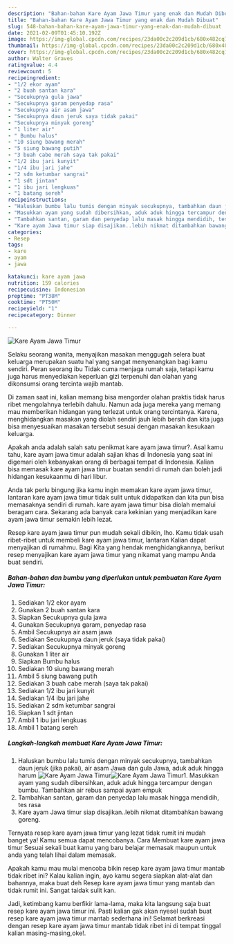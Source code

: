 ```yaml
---
description: "Bahan-bahan Kare Ayam Jawa Timur yang enak dan Mudah Dibuat"
title: "Bahan-bahan Kare Ayam Jawa Timur yang enak dan Mudah Dibuat"
slug: 548-bahan-bahan-kare-ayam-jawa-timur-yang-enak-dan-mudah-dibuat
date: 2021-02-09T01:45:10.192Z
image: https://img-global.cpcdn.com/recipes/23da00c2c209d1cb/680x482cq70/kare-ayam-jawa-timur-foto-resep-utama.jpg
thumbnail: https://img-global.cpcdn.com/recipes/23da00c2c209d1cb/680x482cq70/kare-ayam-jawa-timur-foto-resep-utama.jpg
cover: https://img-global.cpcdn.com/recipes/23da00c2c209d1cb/680x482cq70/kare-ayam-jawa-timur-foto-resep-utama.jpg
author: Walter Graves
ratingvalue: 4.4
reviewcount: 5
recipeingredient:
- "1/2 ekor ayam"
- "2 buah santan kara"
- "Secukupnya gula jawa"
- "Secukupnya garam penyedap rasa"
- "Secukupnya air asam jawa"
- "Secukupnya daun jeruk saya tidak pakai"
- "Secukupnya minyak goreng"
- "1 liter air"
- " Bumbu halus"
- "10 siung bawang merah"
- "5 siung bawang putih"
- "3 buah cabe merah saya tak pakai"
- "1/2 ibu jari kunyit"
- "1/4 ibu jari jahe"
- "2 sdm ketumbar sangrai"
- "1 sdt jintan"
- "1 ibu jari lengkuas"
- "1 batang sereh"
recipeinstructions:
- "Haluskan bumbu lalu tumis dengan minyak secukupnya, tambahkan daun jeruk (jika pakai), air asam Jawa dan gula Jawa, aduk aduk hingga harum"
- "Masukkan ayam yang sudah dibersihkan, aduk aduk hingga tercampur dengan bumbu. Tambahkan air rebus sampai ayam empuk"
- "Tambahkan santan, garam dan penyedap lalu masak hingga mendidih, tes rasa"
- "Kare ayam Jawa timur siap disajikan..lebih nikmat ditambahkan bawang goreng."
categories:
- Resep
tags:
- kare
- ayam
- jawa

katakunci: kare ayam jawa 
nutrition: 159 calories
recipecuisine: Indonesian
preptime: "PT38M"
cooktime: "PT50M"
recipeyield: "1"
recipecategory: Dinner

---
```



![Kare Ayam Jawa Timur](https://img-global.cpcdn.com/recipes/23da00c2c209d1cb/680x482cq70/kare-ayam-jawa-timur-foto-resep-utama.jpg)

Selaku seorang wanita, menyajikan masakan menggugah selera buat keluarga merupakan suatu hal yang sangat menyenangkan bagi kamu sendiri. Peran seorang ibu Tidak cuma menjaga rumah saja, tetapi kamu juga harus menyediakan keperluan gizi terpenuhi dan olahan yang dikonsumsi orang tercinta wajib mantab.

Di zaman  saat ini, kalian memang bisa mengorder olahan praktis tidak harus ribet mengolahnya terlebih dahulu. Namun ada juga mereka yang memang mau memberikan hidangan yang terlezat untuk orang tercintanya. Karena, menghidangkan masakan yang diolah sendiri jauh lebih bersih dan kita juga bisa menyesuaikan masakan tersebut sesuai dengan masakan kesukaan keluarga. 



Apakah anda adalah salah satu penikmat kare ayam jawa timur?. Asal kamu tahu, kare ayam jawa timur adalah sajian khas di Indonesia yang saat ini digemari oleh kebanyakan orang di berbagai tempat di Indonesia. Kalian bisa memasak kare ayam jawa timur buatan sendiri di rumah dan boleh jadi hidangan kesukaanmu di hari libur.

Anda tak perlu bingung jika kamu ingin memakan kare ayam jawa timur, lantaran kare ayam jawa timur tidak sulit untuk didapatkan dan kita pun bisa memasaknya sendiri di rumah. kare ayam jawa timur bisa diolah memalui beragam cara. Sekarang ada banyak cara kekinian yang menjadikan kare ayam jawa timur semakin lebih lezat.

Resep kare ayam jawa timur pun mudah sekali dibikin, lho. Kamu tidak usah ribet-ribet untuk membeli kare ayam jawa timur, lantaran Kalian dapat menyajikan di rumahmu. Bagi Kita yang hendak menghidangkannya, berikut resep menyajikan kare ayam jawa timur yang nikamat yang mampu Anda buat sendiri.

<!--inarticleads1-->

##### Bahan-bahan dan bumbu yang diperlukan untuk pembuatan Kare Ayam Jawa Timur:

1. Sediakan 1/2 ekor ayam
1. Gunakan 2 buah santan kara
1. Siapkan Secukupnya gula jawa
1. Gunakan Secukupnya garam, penyedap rasa
1. Ambil Secukupnya air asam jawa
1. Sediakan Secukupnya daun jeruk (saya tidak pakai)
1. Sediakan Secukupnya minyak goreng
1. Gunakan 1 liter air
1. Siapkan  Bumbu halus
1. Sediakan 10 siung bawang merah
1. Ambil 5 siung bawang putih
1. Sediakan 3 buah cabe merah (saya tak pakai)
1. Sediakan 1/2 ibu jari kunyit
1. Sediakan 1/4 ibu jari jahe
1. Sediakan 2 sdm ketumbar sangrai
1. Siapkan 1 sdt jintan
1. Ambil 1 ibu jari lengkuas
1. Ambil 1 batang sereh




<!--inarticleads2-->

##### Langkah-langkah membuat Kare Ayam Jawa Timur:

1. Haluskan bumbu lalu tumis dengan minyak secukupnya, tambahkan daun jeruk (jika pakai), air asam Jawa dan gula Jawa, aduk aduk hingga harum
<img src="https://img-global.cpcdn.com/steps/6f7e91eb4366899d/160x128cq70/kare-ayam-jawa-timur-langkah-memasak-1-foto.jpg" alt="Kare Ayam Jawa Timur"><img src="https://img-global.cpcdn.com/steps/1738bf1f168e7a6c/160x128cq70/kare-ayam-jawa-timur-langkah-memasak-1-foto.jpg" alt="Kare Ayam Jawa Timur">1. Masukkan ayam yang sudah dibersihkan, aduk aduk hingga tercampur dengan bumbu. Tambahkan air rebus sampai ayam empuk
1. Tambahkan santan, garam dan penyedap lalu masak hingga mendidih, tes rasa
1. Kare ayam Jawa timur siap disajikan..lebih nikmat ditambahkan bawang goreng.




Ternyata resep kare ayam jawa timur yang lezat tidak rumit ini mudah banget ya! Kamu semua dapat mencobanya. Cara Membuat kare ayam jawa timur Sesuai sekali buat kamu yang baru belajar memasak maupun untuk anda yang telah lihai dalam memasak.

Apakah kamu mau mulai mencoba bikin resep kare ayam jawa timur mantab tidak ribet ini? Kalau kalian ingin, ayo kamu segera siapkan alat-alat dan bahannya, maka buat deh Resep kare ayam jawa timur yang mantab dan tidak rumit ini. Sangat taidak sulit kan. 

Jadi, ketimbang kamu berfikir lama-lama, maka kita langsung saja buat resep kare ayam jawa timur ini. Pasti kalian gak akan nyesel sudah buat resep kare ayam jawa timur mantab sederhana ini! Selamat berkreasi dengan resep kare ayam jawa timur mantab tidak ribet ini di tempat tinggal kalian masing-masing,oke!.

